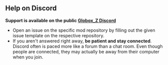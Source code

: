 ## **Help on Discord**

**Support is available on the public [Globox_Z Discord](https://discord.gg/cV4cJyGXqF)**

- Open an issue on the specific mod repository by filling out the given issue template on the respective repository.
- If you aren't answered right away, **be patient and stay connected**. Discord often is paced more like a forum than a chat room. Even though people are connected, they may actually be away from their computer when you join.